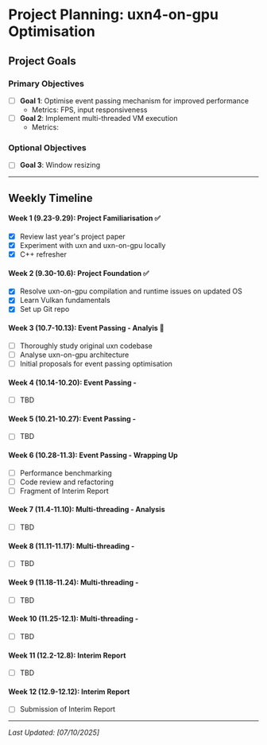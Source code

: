 # Project Planning: uxn4-on-gpu Optimisation

## Project Goals

### Primary Objectives
- [ ] **Goal 1**: Optimise event passing mechanism for improved performance
  - Metrics: FPS, input responsiveness
- [ ] **Goal 2**: Implement multi-threaded VM execution
  - Metrics: 

### Optional Objectives
- [ ] **Goal 3**: Window resizing

---

## Weekly Timeline

#### Week 1 (9.23-9.29): Project Familiarisation ✅
- [x] Review last year's project paper
- [x] Experiment with uxn and uxn-on-gpu locally
- [x] C++ refresher

#### Week 2 (9.30-10.6): Project Foundation ✅
- [x] Resolve uxn-on-gpu compilation and runtime issues on updated OS
- [x] Learn Vulkan fundamentals
- [x] Set up Git repo

#### Week 3 (10.7-10.13): Event Passing - Analyis 🔄 
- [ ] Thoroughly study original uxn codebase
- [ ] Analyse uxn-on-gpu architecture
- [ ] Initial proposals for event passing optimisation

#### Week 4 (10.14-10.20): Event Passing - 
- [ ] TBD

#### Week 5 (10.21-10.27): Event Passing - 
- [ ] TBD

#### Week 6 (10.28-11.3): Event Passing - Wrapping Up
- [ ] Performance benchmarking
- [ ] Code review and refactoring
- [ ] Fragment of Interim Report

#### Week 7 (11.4-11.10): Multi-threading - Analysis
- [ ] TBD

#### Week 8 (11.11-11.17): Multi-threading - 
- [ ] TBD

#### Week 9 (11.18-11.24): Multi-threading - 
- [ ] TBD

#### Week 10 (11.25-12.1): Multi-threading - 
- [ ] TBD

#### Week 11 (12.2-12.8): Interim Report
- [ ] TBD

#### Week 12 (12.9-12.12): Interim Report
- [ ] Submission of Interim Report


---
*Last Updated: [07/10/2025]*